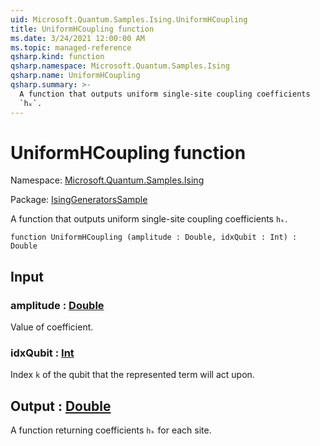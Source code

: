 ```yaml
---
uid: Microsoft.Quantum.Samples.Ising.UniformHCoupling
title: UniformHCoupling function
ms.date: 3/24/2021 12:00:00 AM
ms.topic: managed-reference
qsharp.kind: function
qsharp.namespace: Microsoft.Quantum.Samples.Ising
qsharp.name: UniformHCoupling
qsharp.summary: >-
  A function that outputs uniform single-site coupling coefficients
  `hₖ`.
---
```


# UniformHCoupling function

Namespace: [Microsoft.Quantum.Samples.Ising](xref:Microsoft.Quantum.Samples.Ising)

Package: [IsingGeneratorsSample](https://nuget.org/packages/IsingGeneratorsSample)


A function that outputs uniform single-site coupling coefficients`hₖ`.

```qsharp
function UniformHCoupling (amplitude : Double, idxQubit : Int) : Double
```


## Input

### amplitude : [Double](xref:microsoft.quantum.lang-ref.double)

Value of coefficient.


### idxQubit : [Int](xref:microsoft.quantum.lang-ref.int)

Index `k` of the qubit that the represented term will act upon.



## Output : [Double](xref:microsoft.quantum.lang-ref.double)

A function returning coefficients `hₖ` for each site.